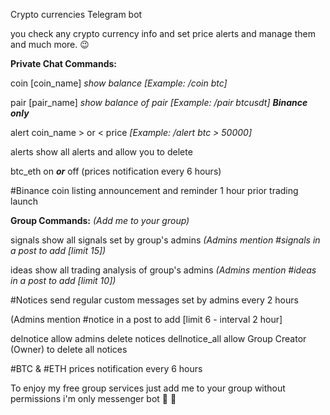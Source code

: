 Crypto currencies Telegram bot

 you check any crypto currency info and set price alerts and manage them and much more. 😉
 
 <b>Private Chat Commands:</b>
 
 coin [coin_name]   <i>show balance</i> <i>[Example: /coin btc]</i>
 
 pair [pair_name]   <i>show balance of pair</i> <i>[Example: /pair btcusdt] <b>Binance only</b></i>
 
 alert coin_name > or &lt; price  <i> [Example: /alert btc > 50000]</i>
 
 alerts show all alerts and allow you to delete
 
 btc_eth on <i><b>or</b></i> off (prices notification every 6 hours)
 
 #Binance coin listing announcement and reminder 1 hour prior trading launch
 
 <b>Group Commands:</b> <i>(Add me to your group)</i>
 
 signals show all signals set by group's admins <i>(Admins mention #signals in a post to add [limit 15])</i>
 
 ideas show all trading analysis of group's admins <i>(Admins mention #ideas in a post to add [limit 10])</i>
 
 #Notices send regular custom messages set by admins every 2 hours
 
 (Admins mention #notice in a post to add [limit 6 - interval 2 hour]
 
 delnotice allow admins delete notices
 dellnotice_all allow Group Creator (Owner) to delete all notices
 
 #BTC & #ETH prices notification every 6 hours
 
To enjoy my free group services just add me to your group without permissions i'm only messenger bot 📨 🤖
